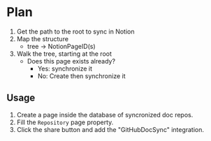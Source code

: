 # Plan

1. Get the path to the root to sync in Notion
2. Map the structure 
    - tree -> NotionPageID(s)
3. Walk the tree, starting at the root
    - Does this page exists already? 
        - Yes: synchronize it 
        - No: Create then synchronize it


## Usage

1. Create a page inside the database of syncronized doc repos.
2. Fill the `Repository` page property.
3. Click the share button and add the "GitHubDocSync" integration.
